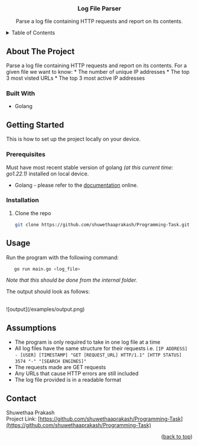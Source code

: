 <!-- Improved compatibility of back to top link: See: https://github.com/othneildrew/Best-README-Template/pull/73 -->
<a name="readme-top"></a>

<!-- PROJECT LOGO -->
<br />

<h3 align="center">Log File Parser</h3>

  <p align="center">
    Parse a log file containing HTTP requests and report on its contents.
    <br />
  </p>
</div>



<!-- TABLE OF CONTENTS -->
<details>
  <summary>Table of Contents</summary>
  <ol>
    <li>
      <a href="#about-the-project">About The Project</a>
      <ul>
        <li><a href="#built-with">Built With</a></li>
      </ul>
    </li>
    <li>
      <a href="#getting-started">Getting Started</a>
      <ul>
        <li><a href="#prerequisites">Prerequisites</a></li>
        <li><a href="#installation">Installation</a></li>
      </ul>
    </li>
    <li><a href="#usage">Usage</a></li>
    <li><a href="#assumptions">Assumptions</a></li>
    <li><a href="#contact">Contact</a></li>
  </ol>
</details>



<!-- ABOUT THE PROJECT -->
## About The Project
Parse a log file containing HTTP requests and report on its contents. 
For a given file we want to know:
    * The number of unique IP addresses
    * The top 3 most visted URLs
    * The top 3 most active IP addresses


### Built With

* Golang


<!-- GETTING STARTED -->
## Getting Started

This is how to set up the project locally on your device. 

### Prerequisites

Must have most recent stable version of golang _(at this current time: go1.22.1)_ installed on local device.
* Golang - please refer to the [documentation](https://go.dev/doc/install) online.

### Installation

1. Clone the repo
   ```sh
   git clone https://github.com/shuwethaaprakash/Programming-Task.git
   ```


<!-- USAGE EXAMPLES -->
## Usage

Run the program with the following command:
```sh
   go run main.go <log_file>
```
_Note that this should be done from the internal folder._

The output should look as follows:

<br>
![output](/examples/output.png)


<!-- ASSUMPTIONS -->
## Assumptions

- The program is only required to take in one log file at a time
- All log files have the same structure for their requests i.e.
  `[IP ADDRESS] - [USER] [TIMESTAMP] "GET [REQUEST_URL] HTTP/1.1" [HTTP STATUS] 3574 "-" "[SEARCH ENGINES]"`
- The requests made are GET requests
- Any URLs that cause HTTP errors are still included
- The log file provided is in a readable format

<!-- CONTACT -->
## Contact

Shuwethaa Prakash <br>
Project Link: [https://github.com/shuwethaaprakash/Programming-Task](https://github.com/shuwethaaprakash/Programming-Task)

<p align="right">(<a href="#readme-top">back to top</a>)</p>
